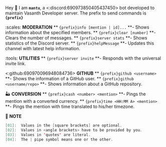 Hey :wave:
I am **`mantu`**, a <:discord:690973850405437450> bot developed to maintain Vasanth Developer server.
The prefix to send commands is **`{prefix}`**

:scales: **MODERATION**
** `{prefix}info [mention | id]...` **- Shows information about the specified members.
** `{prefix}clear [number]` **- Clears the number of messages.
** `{prefix}server stats` **- Shows statistics of the Discord server.
** `{prefix}helpMessage` **- Updates this channel with latest help information.

:tools: **UTILITIES**
** `{prefix}server invite` **- Responds with the universal invite link.

<:github:690970096948084736> **GITHUB**
** `{prefix}github <username>` **- Shows the information of a GitHub user.
** `{prefix}github <username/repo>` **- Shows information about a GitHub repository.

:desert: **CONVERSION**
** `{prefix}cash <number> <mention>` **- Pings the mention with a converted currency.
** `{prefix}time <HH:MM A> <mention>` **- Pings the mention with time translated to his/her timezone.

:book: **NOTE**
```java
[01]:  Values in the [square brackets] are optional.
[02]:  Values in <angle brackets> have to be provided by you.
[03]:  Values in 'quotes' are literal.
[04]:  The | pipe symbol means one or the other.
```